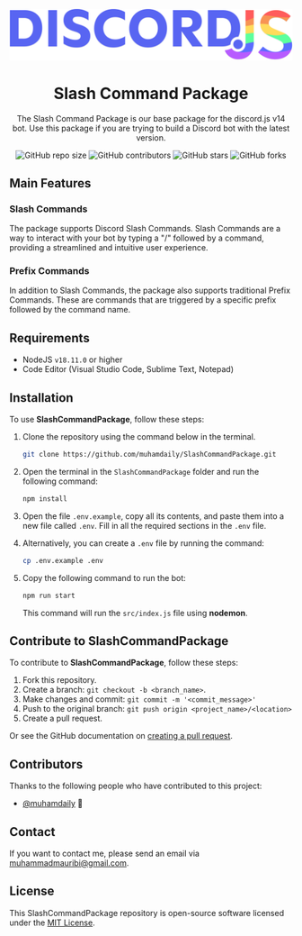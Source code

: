 <p align="center">
    <a href="https://github.com/muhamdaily/SlashCommandPackage" target="_blank">
        <img src="https://raw.githubusercontent.com/muhamdaily/assets/29cfa5fdbe0868697cd29e12b748607d8a3c5223/djs.svg" alt="Logo">
    </a>
</p>

<div align="center">

# Slash Command Package

The Slash Command Package is our base package for the discord.js v14 bot. Use this package if you are trying to build a Discord bot with the latest version.

![GitHub repo size](https://img.shields.io/github/repo-size/muhamdaily/SlashCommandPackage)
![GitHub contributors](https://img.shields.io/github/contributors/muhamdaily/SlashCommandPackage)
![GitHub stars](https://img.shields.io/github/stars/muhamdaily/SlashCommandPackage?style=social)
![GitHub forks](https://img.shields.io/github/forks/muhamdaily/SlashCommandPackage?style=social)

</div>

## Main Features

### Slash Commands
The package supports Discord Slash Commands. Slash Commands are a way to interact with your bot by typing a "/" followed by a command, providing a streamlined and intuitive user experience.

### Prefix Commands
In addition to Slash Commands, the package also supports traditional Prefix Commands. These are commands that are triggered by a specific prefix followed by the command name.

## Requirements
- NodeJS `v18.11.0` or higher
- Code Editor (Visual Studio Code, Sublime Text, Notepad)

## Installation
To use **SlashCommandPackage**, follow these steps:

1. Clone the repository using the command below in the terminal.
    ```bash
    git clone https://github.com/muhamdaily/SlashCommandPackage.git
    ```

2. Open the terminal in the `SlashCommandPackage` folder and run the following command:
    ```bash
    npm install
    ```

3. Open the file `.env.example`, copy all its contents, and paste them into a new file called `.env`. Fill in all the required sections in the `.env` file.

4. Alternatively, you can create a `.env` file by running the command:
    ```bash
    cp .env.example .env
    ```

5. Copy the following command to run the bot:
    ```bash
    npm run start
    ```
    This command will run the `src/index.js` file using **nodemon**.

## Contribute to SlashCommandPackage
To contribute to **SlashCommandPackage**, follow these steps:

1. Fork this repository.
2. Create a branch: `git checkout -b <branch_name>`.
3. Make changes and commit: `git commit -m '<commit_message>'`
4. Push to the original branch: `git push origin <project_name>/<location>`
5. Create a pull request.

Or see the GitHub documentation on [creating a pull request](https://help.github.com/en/github/collaborating-with-issues-and-pull-requests/creating-a-pull-request).

## Contributors
Thanks to the following people who have contributed to this project:

- [@muhamdaily](https://github.com/muhamdaily) 📖

## Contact
If you want to contact me, please send an email via <muhammadmauribi@gmail.com>.

## License
This SlashCommandPackage repository is open-source software licensed under the [MIT License](LICENSE).